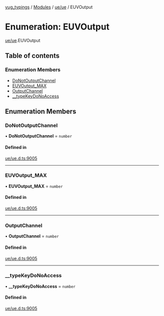 [yug_typings](../README.md) / [Modules](../modules.md) / [ue/ue](../modules/ue_ue.md) / EUVOutput

# Enumeration: EUVOutput

[ue/ue](../modules/ue_ue.md).EUVOutput

## Table of contents

### Enumeration Members

- [DoNotOutputChannel](ue_ue.EUVOutput.md#donotoutputchannel)
- [EUVOutput\_MAX](ue_ue.EUVOutput.md#euvoutput_max)
- [OutputChannel](ue_ue.EUVOutput.md#outputchannel)
- [\_\_typeKeyDoNoAccess](ue_ue.EUVOutput.md#__typekeydonoaccess)

## Enumeration Members

### DoNotOutputChannel

• **DoNotOutputChannel** = `number`

#### Defined in

[ue/ue.d.ts:9005](https://github.com/YugMetaverse/yug_typings/blob/b7d9b19/ue/ue.d.ts#L9005)

___

### EUVOutput\_MAX

• **EUVOutput\_MAX** = `number`

#### Defined in

[ue/ue.d.ts:9005](https://github.com/YugMetaverse/yug_typings/blob/b7d9b19/ue/ue.d.ts#L9005)

___

### OutputChannel

• **OutputChannel** = `number`

#### Defined in

[ue/ue.d.ts:9005](https://github.com/YugMetaverse/yug_typings/blob/b7d9b19/ue/ue.d.ts#L9005)

___

### \_\_typeKeyDoNoAccess

• **\_\_typeKeyDoNoAccess** = `number`

#### Defined in

[ue/ue.d.ts:9005](https://github.com/YugMetaverse/yug_typings/blob/b7d9b19/ue/ue.d.ts#L9005)
